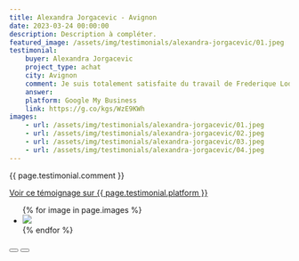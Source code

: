```yaml
---
title: Alexandra Jorgacevic - Avignon
date: 2023-03-24 00:00:00
description: Description à compléter.
featured_image: /assets/img/testimonials/alexandra-jorgacevic/01.jpeg
testimonial:
    buyer: Alexandra Jorgacevic
    project_type: achat
    city: Avignon
    comment: Je suis totalement satisfaite du travail de Frederique Lodola. Je ne pouvais espérer meilleur accompagnement dans ma recherche. Frederique est extrêmement précise, investie, disponible et a parfaitement compris mon projet. De plus, j'ai énormément apprécié l'aspect humain lors de mes différents échanges  Frédérique. Une expérience positive à 100%.
    answer:
    platform: Google My Business
    link: https://g.co/kgs/WzE9KWh
images:
    - url: /assets/img/testimonials/alexandra-jorgacevic/01.jpeg
    - url: /assets/img/testimonials/alexandra-jorgacevic/02.jpeg
    - url: /assets/img/testimonials/alexandra-jorgacevic/03.jpeg
    - url: /assets/img/testimonials/alexandra-jorgacevic/04.jpeg
---
```


{{ page.testimonial.comment }}

<a href="{{ page.testimonial.link }}" target="blank">Voir ce témoignage sur {{ page.testimonial.platform }}</a>

<div class="blogGlide fullWidth">
    <div class="glide__track" data-glide-el="track">
        <ul class="glide__slides">
            {% for image in page.images %}
            <li class="glide__slide">
                <img src="{{ image.url }}">
            </li>
            {% endfor %}
        </ul>
    </div>
    <div class="glide__arrows d-flex justify-content-center mt-2" data-glide-el="controls">
          <button class="glide__arrow text-default position-static" data-glide-dir="<"><i class="ni ni-bold-left"></i></button>
          <button class="glide__arrow text-default position-static" data-glide-dir=">"><i class="ni ni-bold-right"></i></button>
    </div>
</div>